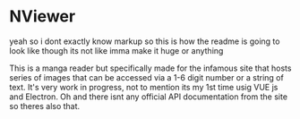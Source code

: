 # NViewer

yeah so i dont exactly know markup so this is how the readme is going to look like though its not like imma make it huge or anything

This is a manga reader but specifically made for the infamous site that hosts series of images that can be accessed via a 1-6 digit number or a string of text.
It's very work in progress, not to mention its my 1st time usig VUE js and Electron. Oh and there isnt any official API documentation from the site so theres also that.


